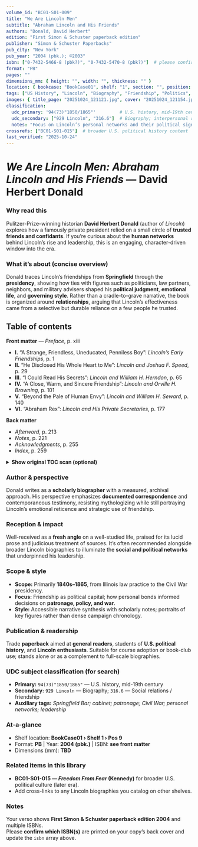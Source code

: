 ```yaml
---
volume_id: "BC01-S01-009"
title: "We Are Lincoln Men"
subtitle: "Abraham Lincoln and His Friends"
authors: "Donald, David Herbert"
edition: "First Simon & Schuster paperback edition"
publisher: "Simon & Schuster Paperbacks"
pub_city: "New York"
pub_year: "2004 (pbk.); ©2003"
isbn: ["0-7432-5466-8 (pbk?)", "0-7432-5470-8 (pbk?)"]  # please confirm which appear on your copy
format: "PB"
pages: ""
dimensions_mm: { height: "", width: "", thickness: "" }
location: { bookcase: "BookCase01", shelf: "1", section: "", position: "9" }
tags: ["US History", "Lincoln", "Biography", "Friendship", "Politics", "Civil War era", "Networks"]
images: { title_page: "20251024_121121.jpg", cover: "20251024_121154.jpg" }
classification:
  udc_primary: '94(73)"1850/1865"'         # U.S. history, mid-19th century (Lincoln era)
  udc_secondary: ["929 Lincoln", "316.6"]  # Biography; interpersonal relations / friendship
  notes: "Focus on Lincoln’s personal networks and their political significance."
crossrefs: ["BC01-S01-015"]  # broader U.S. political history context
last_verified: "2025-10-24"
---
```


# *We Are Lincoln Men: Abraham Lincoln and His Friends* — David Herbert Donald

### Why read this
Pulitzer-Prize–winning historian **David Herbert Donald** (author of *Lincoln*) explores how a famously private president relied on a small circle of **trusted friends and confidants**. If you’re curious about the **human networks** behind Lincoln’s rise and leadership, this is an engaging, character-driven window into the era.

### What it’s about (concise overview)
Donald traces Lincoln’s friendships from **Springfield** through the **presidency**, showing how ties with figures such as politicians, law partners, neighbors, and military advisers shaped his **political judgment**, **emotional life**, and **governing style**. Rather than a cradle-to-grave narrative, the book is organized around **relationships**, arguing that Lincoln’s effectiveness came from a selective but durable reliance on a few people he trusted.

## Table of contents

**Front matter** — *Preface*, p. xiii

- **I.** “A Strange, Friendless, Uneducated, Penniless Boy”: *Lincoln’s Early Friendships*, p. 1  
- **II.** “He Disclosed His Whole Heart to Me”: *Lincoln and Joshua F. Speed*, p. 29  
- **III.** “I Could Read His Secrets”: *Lincoln and William H. Herndon*, p. 65  
- **IV.** “A Close, Warm, and Sincere Friendship”: *Lincoln and Orville H. Browning*, p. 101  
- **V.** “Beyond the Pale of Human Envy”: *Lincoln and William H. Seward*, p. 140  
- **VI.** “Abraham Rex”: *Lincoln and His Private Secretaries*, p. 177  

**Back matter**  
- *Afterword*, p. 213  
- *Notes*, p. 221  
- *Acknowledgments*, p. 255  
- *Index*, p. 259  

<details>
<summary><strong>Show original TOC scan (optional)</strong></summary>

![Table of contents — We Are Lincoln Men](WeAreLincolnMen_TOC.jpg)

</details>


### Author & perspective
Donald writes as a **scholarly biographer** with a measured, archival approach. His perspective emphasizes **documented correspondence** and contemporaneous testimony, resisting mythologizing while still portraying Lincoln’s emotional reticence and strategic use of friendship.

### Reception & impact
Well-received as a **fresh angle** on a well-studied life, praised for its lucid prose and judicious treatment of sources. It’s often recommended alongside broader Lincoln biographies to illuminate the **social and political networks** that underpinned his leadership.

### Scope & style
- **Scope:** Primarily **1840s–1865**, from Illinois law practice to the Civil War presidency.  
- **Focus:** Friendship as political capital; how personal bonds informed decisions on **patronage, policy, and war**.  
- **Style:** Accessible narrative synthesis with scholarly notes; portraits of key figures rather than dense campaign chronology.

### Publication & readership
Trade **paperback** aimed at **general readers**, students of **U.S. political history**, and **Lincoln enthusiasts**. Suitable for course adoption or book-club use; stands alone or as a complement to full-scale biographies.

### UDC subject classification (for search)
- **Primary:** `94(73)"1850/1865"` — U.S. history, mid-19th century  
- **Secondary:** `929 Lincoln` — Biography; `316.6` — Social relations / friendship  
- **Auxiliary tags:** *Springfield Bar; cabinet; patronage; Civil War; personal networks; leadership*

### At-a-glance
- Shelf location: **BookCase01 › Shelf 1 › Pos 9**  
- Format: **PB** | Year: **2004 (pbk.)** | ISBN: **see front matter**  
- Dimensions (mm): **TBD**

### Related items in this library
- **BC01-S01-015 — *Freedom From Fear* (Kennedy)** for broader U.S. political culture (later era).  
- Add cross-links to any Lincoln biographies you catalog on other shelves.

### Notes
Your verso shows **First Simon & Schuster paperback edition 2004** and multiple ISBNs.  
Please **confirm which ISBN(s)** are printed on your copy’s back cover and update the `isbn` array above.
